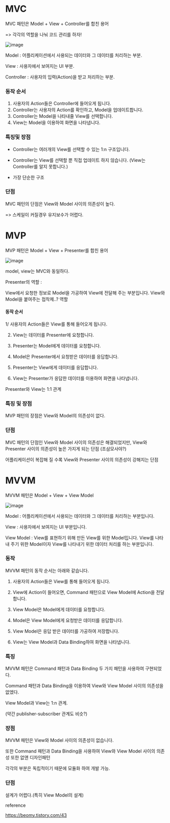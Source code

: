 # MVC

MVC 패턴은 Model + View + Controller를 합친 용어

=> 각각의 역할을 나눠 코드 관리를 하자!

![image](https://user-images.githubusercontent.com/40421183/129574711-d764e76c-1e09-45fb-bd73-364e1007f6c5.png)

Model : 어플리케이션에서 사용되는 데이터와 그 데이터를 처리하는 부분.

View : 사용자에서 보여지는 UI 부분.

Controller : 사용자의 입력(Action)을 받고 처리하는 부분.

### 동작 순서

1. 사용자의 Action들은 Controller에 들어오게 됩니다.
2. Controller는 사용자의 Action를 확인하고, Model을 업데이트합니다.
3. Controller는 Model을 나타내줄 View를 선택합니다.
4. View는 Model을 이용하여 화면을 나타냅니다.

### 특징및 장점 

- Controller는 여러개의 View를 선택할 수 있는 1:n 구조입니다.

- Controller는 View를 선택할 뿐 직접 업데이트 하지 않습니다. (View는 Controller를 알지 못합니다.)

- 가장 단순한 구조

### 단점

MVC 패턴의 단점은 View와 Model 사이의 의존성이 높다.

=> 스케일이 커질경우 유지보수가 어렵다.

# MVP

MVP 패턴은 Model + View + Presenter를 합친 용어

![image](https://user-images.githubusercontent.com/40421183/129575137-51494758-f64c-4a50-a8bf-e0c25004b506.png)

model, view는 MVC와 동일하다.

Presenter의 역할 :

View에서 요청한 정보로 Model을 가공하여 View에 전달해 주는 부분입니다. View와 Model을 붙여주는 접착제..? 역할

#### 동작 순서

1/ 사용자의 Action들은 View를 통해 들어오게 됩니다.

2. View는 데이터를 Presenter에 요청합니다.

3. Presenter는 Model에게 데이터를 요청합니다.

4. Model은 Presenter에서 요청받은 데이터를 응답합니다.

5. Presenter는 View에게 데이터를 응답합니다.

6. View는 Presenter가 응답한 데이터를 이용하여 화면을 나타냅니다.

Presenter와 View는 1:1 관계

### 특징 및 장점 

MVP 패턴의 장점은 View와 Model의 의존성이 없다.

### 단점

MVC 패턴의 단점인 View와 Model 사이의 의존성은 해결되었지만, View와 Presenter 사이의 의존성이 높은 가지게 되는 단점 (조삼모사야?)

어플리케이션이 복잡해 질 수록 View와 Presenter 사이의 의존성이 강해지는 단점


# MVVM

MVVM 패턴은 Model + View + View Model

![image](https://user-images.githubusercontent.com/40421183/129575621-ca51b838-d2cb-4848-9988-f0655efcfd71.png)

Model : 어플리케이션에서 사용되는 데이터와 그 데이터를 처리하는 부분입니다.

View : 사용자에서 보여지는 UI 부분입니다.

View Model : View를 표현하기 위해 만든 View를 위한 Model입니다. View를 나타내 주기 위한 Model이자 View를 나타내기 위한 데이터 처리를 하는 부분입니다.

### 동작

MVVM 패턴의 동작 순서는 아래와 같습니다.

1. 사용자의 Action들은 View를 통해 들어오게 됩니다.

2. View에 Action이 들어오면, Command 패턴으로 View Model에 Action을 전달합니다.

3. View Model은 Model에게 데이터를 요청합니다.

4. Model은 View Model에게 요청받은 데이터를 응답합니다.

5. View Model은 응답 받은 데이터를 가공하여 저장합니다.

6. View는 View Model과 Data Binding하여 화면을 나타냅니다.

### 특징

MVVM 패턴은 Command 패턴과 Data Binding 두 가지 패턴을 사용하여 구현되었다.

Command 패턴과 Data Binding을 이용하여 View와 View Model 사이의 의존성을 없엤다.

View Model과 View는 1:n 관계.

(약간 publisher-subscriber 관계도 비슷?)

### 장점

MVVM 패턴은 View와 Model 사이의 의존성이 없습니다. 

또한 Command 패턴과 Data Binding을 사용하여 View와 View Model 사이의 의존성 또한 없앤 디자인패턴 

각각의 부분은 독립적이기 때문에 모듈화 하여 개발 가능.

### 단점

설계가 어렵다.(특히  View Model의 설계)

reference 

https://beomy.tistory.com/43

